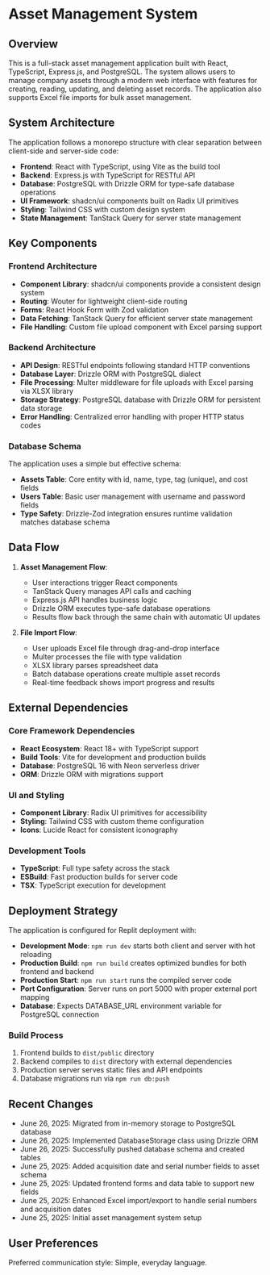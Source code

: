 # Asset Management System

## Overview

This is a full-stack asset management application built with React, TypeScript, Express.js, and PostgreSQL. The system allows users to manage company assets through a modern web interface with features for creating, reading, updating, and deleting asset records. The application also supports Excel file imports for bulk asset management.

## System Architecture

The application follows a monorepo structure with clear separation between client-side and server-side code:

- **Frontend**: React with TypeScript, using Vite as the build tool
- **Backend**: Express.js with TypeScript for RESTful API
- **Database**: PostgreSQL with Drizzle ORM for type-safe database operations
- **UI Framework**: shadcn/ui components built on Radix UI primitives
- **Styling**: Tailwind CSS with custom design system
- **State Management**: TanStack Query for server state management

## Key Components

### Frontend Architecture
- **Component Library**: shadcn/ui components provide a consistent design system
- **Routing**: Wouter for lightweight client-side routing
- **Forms**: React Hook Form with Zod validation
- **Data Fetching**: TanStack Query for efficient server state management
- **File Handling**: Custom file upload component with Excel parsing support

### Backend Architecture
- **API Design**: RESTful endpoints following standard HTTP conventions
- **Database Layer**: Drizzle ORM with PostgreSQL dialect
- **File Processing**: Multer middleware for file uploads with Excel parsing via XLSX library
- **Storage Strategy**: PostgreSQL database with Drizzle ORM for persistent data storage
- **Error Handling**: Centralized error handling with proper HTTP status codes

### Database Schema
The application uses a simple but effective schema:
- **Assets Table**: Core entity with id, name, type, tag (unique), and cost fields
- **Users Table**: Basic user management with username and password fields
- **Type Safety**: Drizzle-Zod integration ensures runtime validation matches database schema

## Data Flow

1. **Asset Management Flow**:
   - User interactions trigger React components
   - TanStack Query manages API calls and caching
   - Express.js API handles business logic
   - Drizzle ORM executes type-safe database operations
   - Results flow back through the same chain with automatic UI updates

2. **File Import Flow**:
   - User uploads Excel file through drag-and-drop interface
   - Multer processes the file with type validation
   - XLSX library parses spreadsheet data
   - Batch database operations create multiple asset records
   - Real-time feedback shows import progress and results

## External Dependencies

### Core Framework Dependencies
- **React Ecosystem**: React 18+ with TypeScript support
- **Build Tools**: Vite for development and production builds
- **Database**: PostgreSQL 16 with Neon serverless driver
- **ORM**: Drizzle ORM with migrations support

### UI and Styling
- **Component Library**: Radix UI primitives for accessibility
- **Styling**: Tailwind CSS with custom theme configuration
- **Icons**: Lucide React for consistent iconography

### Development Tools
- **TypeScript**: Full type safety across the stack
- **ESBuild**: Fast production builds for server code
- **TSX**: TypeScript execution for development

## Deployment Strategy

The application is configured for Replit deployment with:

- **Development Mode**: `npm run dev` starts both client and server with hot reloading
- **Production Build**: `npm run build` creates optimized bundles for both frontend and backend
- **Production Start**: `npm run start` runs the compiled server code
- **Port Configuration**: Server runs on port 5000 with proper external port mapping
- **Database**: Expects DATABASE_URL environment variable for PostgreSQL connection

### Build Process
1. Frontend builds to `dist/public` directory
2. Backend compiles to `dist` directory with external dependencies
3. Production server serves static files and API endpoints
4. Database migrations run via `npm run db:push`

## Recent Changes

- June 26, 2025: Migrated from in-memory storage to PostgreSQL database
- June 26, 2025: Implemented DatabaseStorage class using Drizzle ORM
- June 26, 2025: Successfully pushed database schema and created tables
- June 25, 2025: Added acquisition date and serial number fields to asset schema
- June 25, 2025: Updated frontend forms and data table to support new fields
- June 25, 2025: Enhanced Excel import/export to handle serial numbers and acquisition dates
- June 25, 2025: Initial asset management system setup

## User Preferences

Preferred communication style: Simple, everyday language.